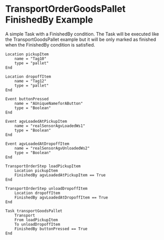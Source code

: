 # TransportOrderGoodsPallet FinishedBy Example

A simple Task with a FinishedBy condition. The Task will be executed like the TransportGoodsPallet example but it will be only marked as finished when the FinishedBy condition is satisfied.

```text
Location pickupItem
    name = "Tag10"
    type = "pallet"
End

Location dropoffItem
    name = "Tag12"
    type = "pallet"
End

Event buttonPressed
    name = "AUniqueNameforAButton"
    type = "Boolean"
End

Event agvLoadedAtPickupItem
    name = "realSensorAgvLoadedWs1"
    type = "Boolean"
End

Event agvLoadedAtDropoffItem
    name = "realSensorAgvUnloadedWs2"
    type = "Boolean"
End

TransportOrderStep loadPickupItem
    Location pickupItem
    FinishedBy agvLoadedAtPickupItem == True 
End

TransportOrderStep unloadDropoffItem
    Location dropoffItem
    FinishedBy agvLoadedAtDropoffItem == True
End

Task transportGoodsPallet
    Transport
    From loadPickupItem
    To unloadDropoffItem
    FinishedBy buttonPressed == True  
End
```